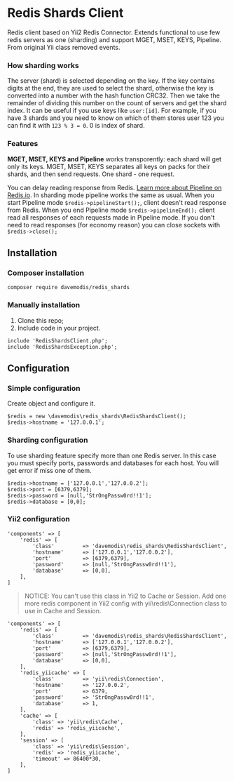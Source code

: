 # Redis Shards Client
Redis client based on Yii2 Redis Connector. Extends functional to use few redis servers as one (sharding) and support MGET, MSET, KEYS, Pipeline. 
From original Yii class removed events.

### How sharding works
The server (shard) is selected depending on the key. If the key contains digits at the end, they are used to select the shard, otherwise the key is converted into a number with the hash function CRC32. Then we take the remainder of dividing this number on the count of servers and get the shard index.
It can be useful if you use keys like `user:[id]`. For example, if you have 3 shards and you need to know on which of them stores user 123 you can find it with `123 % 3 = 0`. 0 is index of shard.

### Features
**MGET, MSET, KEYS and Pipeline** works transporently: each shard will get only its keys.
MGET, MSET, KEYS separates all keys on packs for their shards, and then send requests. One shard - one request.

You can delay reading response from Redis. [Learn more about Pipeline on Redis.io](https://redis.io/topics/pipelining).
In sharding mode pipeline works the same as usual. 
When you start Pipeline mode `$redis->pipelineStart();`, client doesn't read response from Redis. When you end Pipeline mode `$redis->pipelineEnd();` client read all responses of each requests made in Pipeline mode.
If you don't need to read responses (for economy reason) you can close sockets with `$redis->close();`

## Installation
### Composer installation
`composer require davemodis/redis_shards`

### Manually installation
1. Clone this repo;
2. Include code in your project.
```
include 'RedisShardsClient.php';
include 'RedisShardsException.php';
```

## Configuration
### Simple configuration
Create object and configure it.
```
$redis = new \davemodis\redis_shards\RedisShardsClient();
$redis->hostname = '127.0.0.1';
```

### Sharding configuration
To use sharding feature specify more than one Redis server.
In this case you must specify ports, passwords and databases for each host. You will get error if miss one of them.

```
$redis->hostname = ['127.0.0.1','127.0.0.2'];
$redis->port = [6379,6379];
$redis->password = [null,'StrOngPassw0rd!!1'];
$redis->database = [0,0];
```

### Yii2 configuration
```
'components' => [
    'redis' => [
        'class'         => 'davemodis\redis_shards\RedisShardsClient',
        'hostname'      => ['127.0.0.1','127.0.0.2'],
        'port'          => [6379,6379],
        'password'      => [null,'StrOngPassw0rd!!1'],
        'database'      => [0,0],
    ],
]
```
> NOTICE: You can't use this class in Yii2 to Cache or Session.
> Add one more redis component in Yii2 config with 
> yii\redis\Connection class to use in Cache and Session.

```
'components' => [
    'redis' => [
        'class'         => 'davemodis\redis_shards\RedisShardsClient',
        'hostname'      => ['127.0.0.1','127.0.0.2'],
        'port'          => [6379,6379],
        'password'      => [null,'StrOngPassw0rd!!1'],
        'database'      => [0,0],
    ],
    'redis_yiicache' => [
        'class'         => 'yii\redis\Connection',
        'hostname'      => '127.0.0.2',
        'port'          => 6379,
        'password'      => 'StrOngPassw0rd!!1',
        'database'      => 1,
    ],
    'cache' => [
        'class' => 'yii\redis\Cache',
        'redis' => 'redis_yiicache',
    ],
    'session' => [
        'class' => 'yii\redis\Session',
        'redis' => 'redis_yiicache',
        'timeout' => 86400*30,
    ],
]
```
